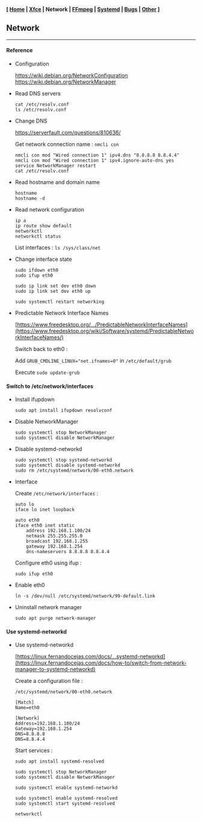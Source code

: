 <link href="style.css" rel="stylesheet"></link>

**[ [Home](00-Home.html) | [Xfce](05-Xfce.html) | Network | [FFmpeg](15-FFmpeg.html) | [Systemd](20-Systemd.html) | [Bugs](25-Bugs.html) | [Other](99-Other.html) ]**

## Network

---

#### Reference

* Configuration
    
    https://wiki.debian.org/NetworkConfiguration  
    https://wiki.debian.org/NetworkManager  

* Read DNS servers
    
    ```
    cat /etc/resolv.conf
    ls /etc/resolv.conf
    ```

* Change DNS

    https://serverfault.com/questions/810636/  
    
    Get network connection name : `nmcli con`
    
    ```
    nmcli con mod "Wired connection 1" ipv4.dns "8.8.8.8 8.8.4.4"
    nmcli con mod "Wired connection 1" ipv4.ignore-auto-dns yes
    service NetworkManager restart
    cat /etc/resolv.conf
    ```

* Read hostname and domain name
    
    ```
    hostname
    hostname -d
    ```

* Read network configuration
    
    ```
    ip a
    ip route show default
    networkctl
    networkctl status
    ```
    
    List interfaces : `ls /sys/class/net`
    
* Change interface state
    
    ```
    sudo ifdown eth0
    sudo ifup eth0
    ```

    ```
    sudo ip link set dev eth0 down
    sudo ip link set dev eth0 up
    ```
    
    `sudo systemctl restart networking`

* Predictable Network Interface Names
    
    [https://www.freedesktop.org/.../PredictableNetworkInterfaceNames](https://www.freedesktop.org/wiki/Software/systemd/PredictableNetworkInterfaceNames/)  
    
    Switch back to eth0 :
    
    Add `GRUB_CMDLINE_LINUX="net.ifnames=0"` in `/etc/default/grub`
    
    Execute `sudo update-grub`
    

#### Switch to /etc/network/interfaces

* Install ifupdown
    
    ```
    sudo apt install ifupdown resolvconf
    ```

* Disable NetworkManager

    ```
    sudo systemctl stop NetworkManager
    sudo systemctl disable NetworkManager
    ```

* Disable systemd-networkd
    
    ```
    sudo systemctl stop systemd-networkd
    sudo systemctl disable systemd-networkd
    sudo rm /etc/systemd/network/00-eth0.network
    ```

* Interface
    
    Create `/etc/network/interfaces` :

    ```
    auto lo
    iface lo inet loopback

    auto eth0
    iface eth0 inet static
        address 192.168.1.100/24
        netmask 255.255.255.0
        broadcast 192.168.1.255
        gateway 192.168.1.254
        dns-nameservers 8.8.8.8 8.8.4.4
    ```

    Configure eth0 using ifup :

    `sudo ifup eth0`

* Enable eth0

    `ln -s /dev/null /etc/systemd/network/99-default.link`

* Uninstall network manager

    `sudo apt purge network-manager`


#### Use systemd-networkd

* Use systemd-networkd
    
    [https://linux.fernandocejas.com/docs/...systemd-networkd](https://linux.fernandocejas.com/docs/how-to/switch-from-network-manager-to-systemd-networkd)  
    
    Create a configuration file :
    
    `/etc/systemd/network/00-eth0.network`

    ```
    [Match]
    Name=eth0

    [Network]
    Address=192.168.1.100/24
    Gateway=192.168.1.254
    DNS=8.8.8.8
    DNS=8.8.4.4
    ```
    
    Start services :
    
    ```
    sudo apt install systemd-resolved

    sudo systemctl stop NetworkManager
    sudo systemctl disable NetworkManager

    sudo systemctl enable systemd-networkd

    sudo systemctl enable systemd-resolved
    sudo systemctl start systemd-resolved

    networkctl
    ```

<!--

    sudo cp /etc/resolv.conf /etc/resolv.conf.bak
    sudo rm /etc/resolv.conf
    sudo ln -s /run/systemd/resolve/resolv.conf /etc/resolv.conf
    
    sudo cp /etc/resolv.conf /etc/resolv.conf.bak
    sudo rm /etc/resolv.conf
    sudo ln -sf /run/systemd/resolve/stub-resolv.conf /etc/resolv.conf
    
    ip route show default | cut -d " " -f 5

-->


